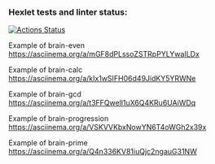 ### Hexlet tests and linter status:
[![Actions Status](https://github.com/KonstKazan/php-project-45/actions/workflows/hexlet-check.yml/badge.svg)](https://github.com/KonstKazan/php-project-45/actions)

Example of brain-even
https://asciinema.org/a/mGF8dPLssoZSTRpPYLYwaILDx

Example of brain-calc
https://asciinema.org/a/kIx1wSIFH06d49JidKY5YRWNe

Example of brain-gcd
https://asciinema.org/a/t3FFQwell1uX6Q4KRu6UAiWDq

Example of brain-progression
https://asciinema.org/a/VSKVVKbxNowYN6T4oWGh2x39x

Example of brain-prime
https://asciinema.org/a/Q4n336KV81iuQjc2ngauG31NW



